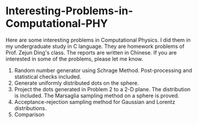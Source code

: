 # Interesting-Problems-in-Computational-PHY
Here are some interesting problems in Computational Physics. I did them in my undergraduate study in C language. They are homework problems of Prof. Zejun Ding's class. The reports are written in Chinese. If you are interested in some of the problems, please let me know. 
1. Random number generator using Schrage Method. Post-processing and statistical checks included.
2. Generate uniformly distributed dots on the sphere. 
3. Project the dots generated in Problem 2 to a 2-D plane. The distribution is included. The Marsaglia sampling method on a sphere is proved. 
4. Acceptance-rejection sampling method for Gaussian and Lorentz distributions. 
5. Comparison   
